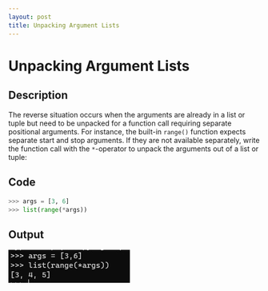 ```yaml
---
layout: post
title: Unpacking Argument Lists
---
```

# Unpacking Argument Lists
## Description

The reverse situation occurs when the arguments are already in a list or tuple but need to be unpacked for a function call requiring separate positional arguments. For instance, the built-in `range()` function expects separate start and stop arguments. If they are not available separately, write the function call with the `*`-operator to unpack the arguments out of a list or tuple:

## Code
```python
>>> args = [3, 6]
>>> list(range(*args)) 
```

## Output
![Image](/assets/images/unpack-arg/output.jpg)
